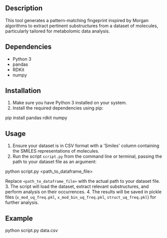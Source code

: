 ## Description
This tool generates a pattern-matching fingeprint inspired by Morgan algorithms to extract pertinent substructures from a dataset of molecules, particularly tailored for metabolomic data analysis.

## Dependencies
- Python 3
- pandas
- RDKit
- numpy

## Installation
1. Make sure you have Python 3 installed on your system.
2. Install the required dependencies using pip:

pip install pandas rdkit numpy

## Usage
1. Ensure your dataset is in CSV format with a 'Smiles' column containing the SMILES representations of molecules.
2. Run the script `script.py` from the command line or terminal, passing the path to your dataset file as an argument:

python script.py <path_to_dataframe_file>

Replace `<path_to_dataframe_file>` with the actual path to your dataset file.
3. The script will load the dataset, extract relevant substructures, and perform analysis on their occurrences.
4. The results will be saved in pickle files (`x_mod_uq_freq.pkl`, `x_mod_bin_uq_freq.pkl`, `struct_uq_freq.pkl`) for further analysis.

## Example
python script.py data.csv
